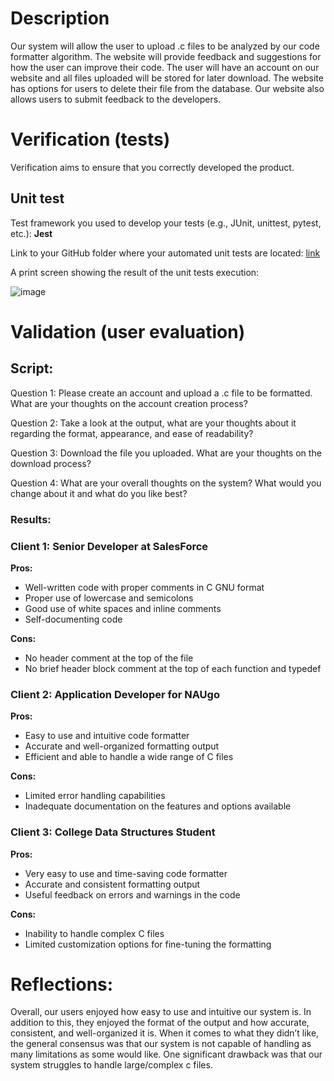 # Description
Our system will allow the user to upload .c files to be analyzed by our code formatter algorithm. The website will provide feedback and suggestions for how the user can improve their code. The user will have an account on our website and all files uploaded will be stored for later download. The website has options for users to delete their file from the database. Our website also allows users to submit feedback to the developers.

# Verification (tests)
Verification aims to ensure that you correctly developed the product. 

## Unit test

Test framework you used to develop your tests (e.g., JUnit, unittest, pytest, etc.): **Jest**

Link to your GitHub folder where your automated unit tests are located: [link](https://github.com/bcu8/CS386-C-Code-Formatter/blob/main/Testing_Environment/Testing%20Environment/methods.test.js) 

A print screen showing the result of the unit tests execution: 

![image](https://user-images.githubusercontent.com/123568619/236112742-43733bb5-efa0-46cd-b825-e49a715e4849.png)


# Validation (user evaluation)

## Script: 

Question 1: Please create an account and upload a .c file to be formatted. What are your thoughts on the account creation process? 

Question 2: Take a look at the output, what are your thoughts about it regarding the format, appearance, and ease of readability? 

Question 3: Download the file you uploaded. What are your thoughts on the download process? 

Question 4: What are your overall thoughts on the system? What would you change about it and what do you like best? 

### Results: 

### Client 1: Senior Developer at SalesForce
**Pros:**
- Well-written code with proper comments in C GNU format
- Proper use of lowercase and semicolons
- Good use of white spaces and inline comments
- Self-documenting code

**Cons:**
- No header comment at the top of the file
- No brief header block comment at the top of each function and typedef

### Client 2: Application Developer for NAUgo
**Pros:**
- Easy to use and intuitive code formatter
- Accurate and well-organized formatting output
- Efficient and able to handle a wide range of C files

**Cons:**
- Limited error handling capabilities
- Inadequate documentation on the features and options available
 
### Client 3: College Data Structures Student 
**Pros:**
- Very easy to use and time-saving code formatter
- Accurate and consistent formatting output
- Useful feedback on errors and warnings in the code

**Cons:**
- Inability to handle complex C files
- Limited customization options for fine-tuning the formatting

# Reflections: 

Overall, our users enjoyed how easy to use and intuitive our system is. In addition to this, they enjoyed the format of the output and how accurate, consistent, and well-organized it is. When it comes to what they didn’t like, the general consensus was that our system is not capable of handling as many limitations as some would like. One significant drawback was that our system struggles to handle large/complex c files. 
